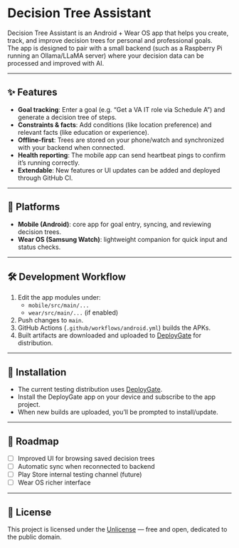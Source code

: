 # Decision Tree Assistant

Decision Tree Assistant is an Android + Wear OS app that helps you create, track, and improve decision trees for personal and professional goals.  
The app is designed to pair with a small backend (such as a Raspberry Pi running an Ollama/LLaMA server) where your decision data can be processed and improved with AI.

---

## ✨ Features

- **Goal tracking**: Enter a goal (e.g. “Get a VA IT role via Schedule A”) and generate a decision tree of steps.
- **Constraints & facts**: Add conditions (like location preference) and relevant facts (like education or experience).
- **Offline-first**: Trees are stored on your phone/watch and synchronized with your backend when connected.
- **Health reporting**: The mobile app can send heartbeat pings to confirm it’s running correctly.
- **Extendable**: New features or UI updates can be added and deployed through GitHub CI.

---

## 📱 Platforms

- **Mobile (Android)**: core app for goal entry, syncing, and reviewing decision trees.  
- **Wear OS (Samsung Watch)**: lightweight companion for quick input and status checks.

---

## 🛠️ Development Workflow

1. Edit the app modules under:
   - `mobile/src/main/...`
   - `wear/src/main/...` (if enabled)
2. Push changes to `main`.
3. GitHub Actions (`.github/workflows/android.yml`) builds the APKs.
4. Built artifacts are downloaded and uploaded to [DeployGate](https://deploygate.com/) for distribution.

---

## 🚀 Installation

- The current testing distribution uses [DeployGate](https://deploygate.com/).  
- Install the DeployGate app on your device and subscribe to the app project.  
- When new builds are uploaded, you’ll be prompted to install/update.

---

## 🔮 Roadmap

- [ ] Improved UI for browsing saved decision trees  
- [ ] Automatic sync when reconnected to backend  
- [ ] Play Store internal testing channel (future)  
- [ ] Wear OS richer interface  

---

## 📄 License

This project is licensed under the [Unlicense](LICENSE) — free and open, dedicated to the public domain.

